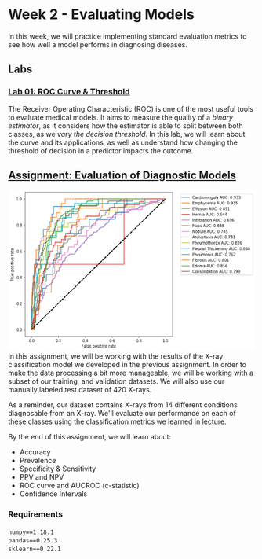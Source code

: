 # Week 2 - Evaluating Models
In this week, we will practice implementing standard evaluation metrics to see how well a model performs in diagnosing diseases.

## Labs
### [Lab 01: ROC Curve & Threshold](./labs/C1_W2_Lab_1_roc_curve%20_and_threshold.ipynb)
The Receiver Operating Characteristic (ROC) is one of the most useful tools to evaluate medical models. It aims to measure the quality of a *binary estimator*, as it considers how the estimator is able to split between both classes, as we *vary the decision threshold*. In this lab, we will learn about the curve and its applications, as well as understand how changing the threshold of decision in a predictor impacts the outcome.

## [Assignment: Evaluation of Diagnostic Models](./assignment/)
![](./images/ROC.png)
In this assignment, we will be working with the results of the X-ray classification model we developed in the previous assignment. In order to make the data processing a bit more manageable, we will be working with a subset of our training, and validation datasets. We will also use our manually labeled test dataset of 420 X-rays.

As a reminder, our dataset contains X-rays from 14 different conditions diagnosable from an X-ray. We'll evaluate our performance on each of these classes using the classification metrics we learned in lecture.

By the end of this assignment, we will learn about:
- Accuracy
- Prevalence
- Specificity & Sensitivity
- PPV and NPV
- ROC curve and AUCROC (c-statistic)
- Confidence Intervals

### Requirements
`numpy==1.18.1`  
`pandas==0.25.3`  
`sklearn==0.22.1`  
